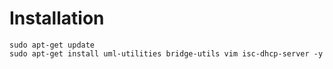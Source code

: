 # Installation
```
sudo apt-get update
sudo apt-get install uml-utilities bridge-utils vim isc-dhcp-server -y
```
